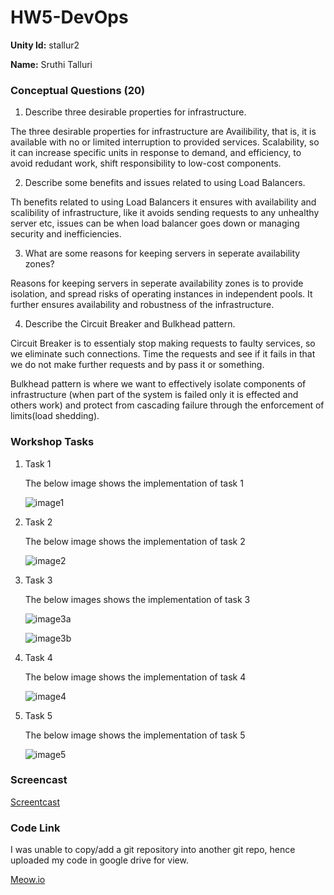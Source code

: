 # HW5-DevOps

**Unity Id:** stallur2

**Name:** Sruthi Talluri 

### Conceptual Questions (20)

1. Describe three desirable properties for infrastructure.

The three desirable properties for infrastructure are Availibility, that is, it is available with no or limited interruption to provided services. Scalability, so it can increase specific units in response to demand, and efficiency, to avoid redudant work, shift responsibility to low-cost components. 

2. Describe some benefits and issues related to using Load Balancers.

Th benefits related to using Load Balancers it ensures with availability and scalibility of infrastructure, like it avoids sending requests to any unhealthy server etc, issues can be when load balancer goes down or managing security and inefficiencies. 

3. What are some reasons for keeping servers in seperate availability zones?

Reasons for keeping servers in seperate availability zones is to provide isolation, and spread risks of operating instances in independent pools. It further ensures availability and robustness of the infrastructure. 

4. Describe the Circuit Breaker and Bulkhead pattern.

Circuit Breaker is to essentialy stop making requests  to faulty services, so we eliminate such connections. Time the requests and see if it fails in that we do not make further requests and by pass it or something. 
 
Bulkhead pattern is where we want to effectively isolate components of infrastructure (when part of the system is failed only it is effected and others work) and protect from cascading failure through the enforcement of limits(load shedding). 

### Workshop Tasks 

1. Task 1

    The below image shows the implementation of task 1 

    ![image1](https://media.github.ncsu.edu/user/16063/files/ae67d580-9c96-11eb-951f-e0d84592c097)

2. Task 2

    The below image shows the implementation of task 2

    ![image2](https://media.github.ncsu.edu/user/16063/files/ae67d580-9c96-11eb-8f5f-8cb36c3117e7)

3. Task 3

    The below images shows the implementation of task 3

    ![image3a](https://media.github.ncsu.edu/user/16063/files/ae68d500-9c98-11eb-88a6-97b61045f36e)

    ![image3b](https://media.github.ncsu.edu/user/16063/files/af016b80-9c98-11eb-9804-aba54db2f7ee)

4. Task 4

    The below image shows the implementation of task 4

    ![image4](https://media.github.ncsu.edu/user/16063/files/ae67d580-9c96-11eb-8bc0-8a4392dd2fee)

5. Task 5

    The below image shows the implementation of task 5

    ![image5](https://media.github.ncsu.edu/user/16063/files/af016b80-9c98-11eb-9c11-347f0993b82b)

### Screencast

[Screentcast](https://drive.google.com/file/d/1w3tcoHC49l_h0i08EdDaT02vCqexBhaV/view?usp=sharing)

### Code Link

I was unable to copy/add a git repository into another git repo, hence uploaded my code in google drive for view. 

[Meow.io](https://drive.google.com/drive/folders/1t3Y1kUQAyFvWDTuoxuPvg8DqIwglxC2P?usp=sharing)

